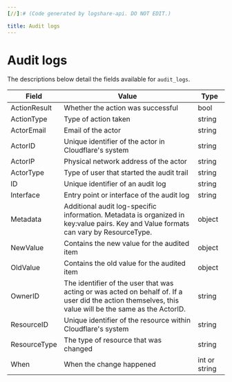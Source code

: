 ```yaml
---
[//]:# (Code generated by logshare-api. DO NOT EDIT.)

title: Audit logs
---
```


# Audit logs

The descriptions below detail the fields available for `audit_logs`.

<TableWrap>

| Field        | Value                                                                                                                                                  | Type          |
| ------------ | ------------------------------------------------------------------------------------------------------------------------------------------------------ | ------------- |
| ActionResult | Whether the action was successful                                                                                                                      | bool          |
| ActionType   | Type of action taken                                                                                                                                   | string        |
| ActorEmail   | Email of the actor                                                                                                                                     | string        |
| ActorID      | Unique identifier of the actor in Cloudflare's system                                                                                                  | string        |
| ActorIP      | Physical network address of the actor                                                                                                                  | string        |
| ActorType    | Type of user that started the audit trail                                                                                                              | string        |
| ID           | Unique identifier of an audit log                                                                                                                      | string        |
| Interface    | Entry point or interface of the audit log                                                                                                              | string        |
| Metadata     | Additional audit log-specific information. Metadata is organized in key:value pairs. Key and Value formats can vary by ResourceType.                   | object        |
| NewValue     | Contains the new value for the audited item                                                                                                            | object        |
| OldValue     | Contains the old value for the audited item                                                                                                            | object        |
| OwnerID      | The identifier of the user that was acting or was acted on behalf of. If a user did the action themselves, this value will be the same as the ActorID. | string        |
| ResourceID   | Unique identifier of the resource within Cloudflare's system                                                                                           | string        |
| ResourceType | The type of resource that was changed                                                                                                                  | string        |
| When         | When the change happened                                                                                                                               | int or string |

</TableWrap>
